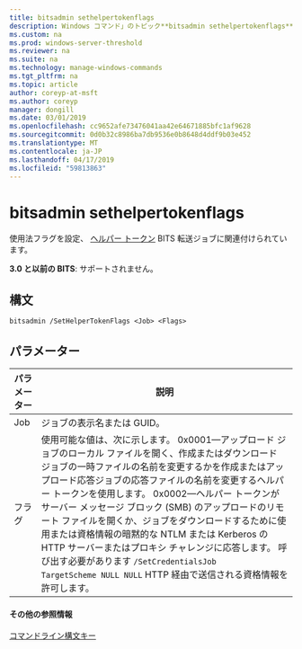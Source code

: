 ```yaml
---
title: bitsadmin sethelpertokenflags
description: Windows コマンド」のトピック**bitsadmin sethelpertokenflags** -BITS 転送ジョブに関連付けられているヘルパー トークンの使用法フラグを設定します。
ms.custom: na
ms.prod: windows-server-threshold
ms.reviewer: na
ms.suite: na
ms.technology: manage-windows-commands
ms.tgt_pltfrm: na
ms.topic: article
author: coreyp-at-msft
ms.author: coreyp
manager: dongill
ms.date: 03/01/2019
ms.openlocfilehash: cc9652afe73476041aa42e64671885bfc1af9628
ms.sourcegitcommit: 0d0b32c8986ba7db9536e0b8648d4ddf9b03e452
ms.translationtype: MT
ms.contentlocale: ja-JP
ms.lasthandoff: 04/17/2019
ms.locfileid: "59813863"
---
```

# <a name="bitsadmin-sethelpertokenflags"></a>bitsadmin sethelpertokenflags

使用法フラグを設定、 [ヘルパー トークン](/windows/desktop/bits/helper-tokens-for-bits-transfer-jobs) BITS 転送ジョブに関連付けられています。

**3.0 と以前の BITS**: サポートされません。

## <a name="syntax"></a>構文

```
bitsadmin /SetHelperTokenFlags <Job> <Flags>
```

## <a name="parameters"></a>パラメーター

|パラメーター|説明|
|---------|-----------|
|Job|ジョブの表示名または GUID。|
|フラグ|使用可能な値は、次に示します。 0x0001&mdash;アップロード ジョブのローカル ファイルを開く、作成またはダウンロード ジョブの一時ファイルの名前を変更するかを作成またはアップロード応答ジョブの応答ファイルの名前を変更するヘルパー トークンを使用します。 0x0002&mdash;ヘルパー トークンがサーバー メッセージ ブロック (SMB) のアップロードのリモート ファイルを開くか、ジョブをダウンロードするために使用または資格情報の暗黙的な NTLM または Kerberos の HTTP サーバーまたはプロキシ チャレンジに応答します。 呼び出す必要があります `/SetCredentialsJob TargetScheme NULL NULL` HTTP 経由で送信される資格情報を許可します。|

#### <a name="additional-references"></a>その他の参照情報

[コマンドライン構文キー](command-line-syntax-key.md)
